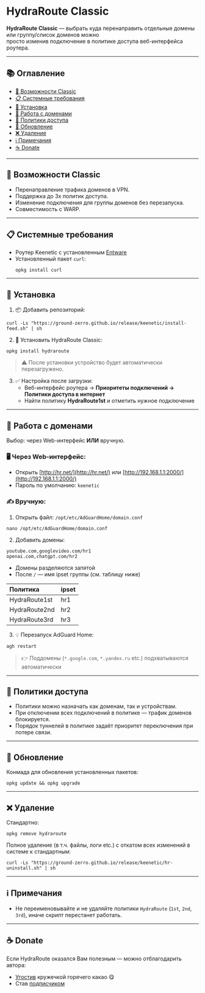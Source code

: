 # HydraRoute Classic

**HydraRoute Classic** — выбрать куда перенаправить отдельные домены или группу/список доменов можно  
просто изменив подключение в политике доступа веб-интерфейса роутера.

---

## 📚 Оглавление

- [🚀 Возможности Classic](#-возможности-classic)
- [📋 Системные требования](#-системные-требования)
- [💾 Установка](#-установка)
- [📁 Работа с доменами](#-работа-с-доменами)
- [🔧 Политики доступа](#-политики-доступа)
- [🔄 Обновление](#-обновление)
- [❌ Удаление](#-удаление)
- [ℹ️ Примечания](#️-примечания)
- [☕ Donate](#-donate)

---

## 🚀 Возможности Classic

- Перенаправление трафика доменов в VPN.
- Поддержка до 3х политик доступа.
- Изменение подключения для группы доменов без перезапуска.
- Совместимость с WARP.

---

## 📋 Системные требования

- Роутер Keenetic с установленным [Entware](https://help.keenetic.com/hc/ru/articles/360021214160)
- Установленный пакет `curl`:
  ```
  opkg install curl
  ```

---

## 💾 Установка

1. 📦 Добавить репозиторий:
```
curl -Ls "https://ground-zerro.github.io/release/keenetic/install-feed.sh" | sh
```

2. 🚀 Установить HydraRoute Classic:
```
opkg install hydraroute
```

> ⚠️ После установки устройство будет автоматически перезагружено.

3. ✅ Настройка после загрузки:
   - Веб-интерфейс роутера → **Приоритеты подключений → Политики доступа в интернет**
   - Найти политику **HydraRoute1st** и отметить нужное подключение

---

## 📁 Работа с доменами

Выбор: через Web-интерфейс **ИЛИ** вручную.

### 🖥️ Через Web-интерфейс:

- Открыть [http://hr.net/](http://hr.net/) или [http://192.168.1.1:2000/](http://192.168.1.1:2000/)
- Пароль по умолчанию: `keenetic`

### ✍️ Вручную:

1. Открыть файл:
`/opt/etc/AdGuardHome/domain.conf`
```
nano /opt/etc/AdGuardHome/domain.conf
```

2. Добавить домены:
```
youtube.com,googlevideo.com/hr1
openai.com,chatgpt.com/hr2
```

- Домены разделяются запятой
- После `/` — имя ipset группы (см. таблицу ниже)

| Политика          | ipset |
|:------------------|:------|
| HydraRoute1st     | hr1   |
| HydraRoute2nd     | hr2   |
| HydraRoute3rd     | hr3   |

3. 💡 Перезапуск AdGuard Home:
```
agh restart
```

> 👉 Поддомены (`*.google.com`, `*.yandex.ru` etc.) подхватываются автоматически

---

## 🔧 Политики доступа

- Политики можно назначать как доменам, так и устройствам.
- При отключении всех подключений в политике — трафик доменов блокируется.
- Порядок туннелей в политике задаёт приоритет переключения при потере связи.

---

## 🔄 Обновление

Конмада для обновления установленных пакетов:
```
opkg update && opkg upgrade
```

---

## ❌ Удаление

Стандартно:
```
opkg remove hydraroute
```

Полное удаление (в т.ч. файлы, логи etc.) c откатом всех изменений в системе к стандартным:
```
curl -Ls "https://ground-zerro.github.io/release/keenetic/hr-uninstall.sh" | sh
```

---

## ℹ️ Примечания

- Не переименовывайте и не удаляйте политики `HydraRoute` (`1st`, `2nd`, `3rd`), иначе скрипт перестанет работать.

---

## ☕ Donate

Если HydraRoute оказался Вам полезным — можно отблагодарить автора:

- [Угостив](https://boosty.to/ground_zerro/donate) кружечкой горячего какао 😋
- Став [подписчиком](https://boosty.to/ground_zerro)
